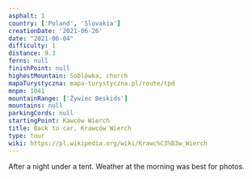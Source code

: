 ```yaml
---
asphalt: 1
country: ['Poland', 'Slovakia']
creationDate: '2021-06-26'
date: "2021-06-04"
difficulty: 1
distance: 9.3
ferns: null
finishPoint: null
highestMountain: Soblówka, church
mapaTurystyczna: mapa-turystyczna.pl/route/tpd
mnpm: 1041
mountainRange: ['Żywiec Beskids']
mountains: null
parkingCords: null
startingPoint: Kawców Wierch
title: Back to car, Krawców Wierch
type: tour
wiki: https://pl.wikipedia.org/wiki/Krawc%C3%B3w_Wierch
---
```


After a night under a tent. Weather at the morning was best for photos.
